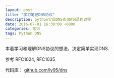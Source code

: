 ```yaml
---
layout: post
title: "学习笔记DNS协议"
description: python实现DNS查询A记录的过程
date: 2016-07-01 16:39:00 +0800
categories: 笔记
tags: Python DNS
---
```


本着学习和理解DNS协议的想法，决定简单实现DNS.

参考 RFC1024, RFC1035

代码库：
[github.com/ly95/dns](https://github.com/ly95/dns)

